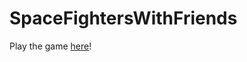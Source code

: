 # SpaceFightersWithFriends

Play the game [here](http://space-fighters-with-friends.herokuapp.com/)!
